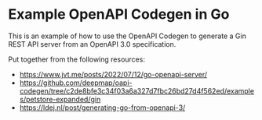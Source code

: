 # Example OpenAPI Codegen in Go

This is an example of how to use the OpenAPI Codegen to generate a Gin REST API server from an OpenAPI 3.0 specification.

Put together from the following resources:

- https://www.jvt.me/posts/2022/07/12/go-openapi-server/
- https://github.com/deepmap/oapi-codegen/tree/c2de8bfe3c34f03a6a327d7fbc26bd27d4f562ed/examples/petstore-expanded/gin
- https://ldej.nl/post/generating-go-from-openapi-3/
